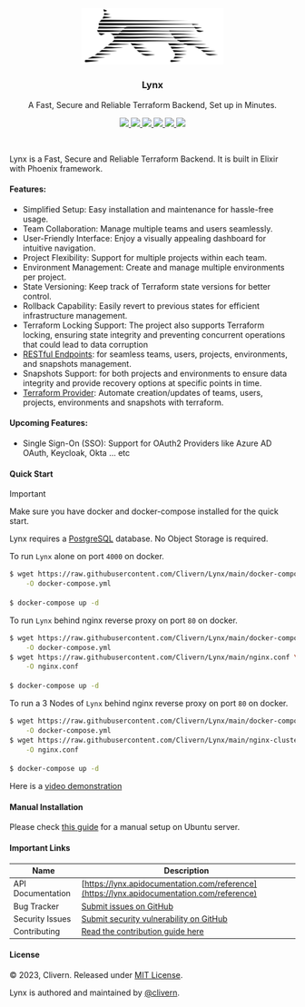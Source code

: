 <p align="center">
    <img alt="Lynx Logo" src="/assets/img/logo.png?v=0.12.3" width="250" />
    <h3 align="center">Lynx</h3>
    <p align="center">A Fast, Secure and Reliable Terraform Backend, Set up in Minutes.</p>
    <p align="center">
        <a href="https://github.com/Clivern/Lynx/actions/workflows/ci.yml">
            <img src="https://github.com/Clivern/Lynx/actions/workflows/server_ci.yml/badge.svg"/>
        </a>
        <a href="https://github.com/Clivern/Lynx/releases">
            <img src="https://img.shields.io/badge/Version-0.12.3-1abc9c.svg">
        </a>
        <a href="https://hub.docker.com/r/clivern/lynx/tags">
            <img src="https://img.shields.io/badge/Docker-0.12.3-1abc9c.svg">
        </a>
        <a href="https://github.com/Clivern/terraform-provider-lynx">
            <img src="https://img.shields.io/badge/Terraform-Provider-yellow.svg">
        </a>
        <a href="https://github.com/Clivern/Lynx/actions/workflows/docker.yml">
            <img src="https://github.com/Clivern/Lynx/actions/workflows/docker.yml/badge.svg">
        </a>
        <a href="https://github.com/Clivern/Lynx/blob/main/LICENSE">
            <img src="https://img.shields.io/badge/LICENSE-MIT-orange.svg">
        </a>
    </p>
</p>
<br/>

Lynx is a Fast, Secure and Reliable Terraform Backend. It is built in Elixir with Phoenix framework.

#### Features:

- Simplified Setup: Easy installation and maintenance for hassle-free usage.
- Team Collaboration: Manage multiple teams and users seamlessly.
- User-Friendly Interface: Enjoy a visually appealing dashboard for intuitive navigation.
- Project Flexibility: Support for multiple projects within each team.
- Environment Management: Create and manage multiple environments per project.
- State Versioning: Keep track of Terraform state versions for better control.
- Rollback Capability: Easily revert to previous states for efficient infrastructure management.
- Terraform Locking Support: The project also supports Terraform locking, ensuring state integrity and preventing concurrent operations that could lead to data corruption
- [RESTful Endpoints](https://lynx.apidocumentation.com/reference): for seamless teams, users, projects, environments, and snapshots management.
- Snapshots Support: for both projects and environments to ensure data integrity and provide recovery options at specific points in time.
- [Terraform Provider](https://github.com/Clivern/terraform-provider-lynx): Automate creation/updates of teams, users, projects, environments and snapshots with terraform.

#### Upcoming Features:

- Single Sign-On (SSO): Support for OAuth2 Providers like Azure AD OAuth, Keycloak, Okta ... etc


#### Quick Start

> [!IMPORTANT]
>
> Make sure you have docker and docker-compose installed for the quick start.

Lynx requires a [PostgreSQL](https://www.postgresql.org/) database. No Object Storage is required.

To run `Lynx` alone on port `4000` on docker.

```bash
$ wget https://raw.githubusercontent.com/Clivern/Lynx/main/docker-compose.yml \
    -O docker-compose.yml

$ docker-compose up -d
```

To run `Lynx` behind nginx reverse proxy on port `80` on docker.

```bash
$ wget https://raw.githubusercontent.com/Clivern/Lynx/main/docker-compose-nginx.yml \
    -O docker-compose.yml
$ wget https://raw.githubusercontent.com/Clivern/Lynx/main/nginx.conf \
    -O nginx.conf

$ docker-compose up -d
```

To run a 3 Nodes of `Lynx` behind nginx reverse proxy on port `80` on docker.

```bash
$ wget https://raw.githubusercontent.com/Clivern/Lynx/main/docker-compose-cluster.yml \
    -O docker-compose.yml
$ wget https://raw.githubusercontent.com/Clivern/Lynx/main/nginx-cluster.conf \
    -O nginx.conf

$ docker-compose up -d
```

Here is a [video demonstration](https://www.youtube.com/watch?v=YNkHfysr3-0)


#### Manual Installation

Please check [this guide](https://lynx.clivern.com/documentation/Installation/) for a manual setup on Ubuntu server.


#### Important Links

| Name             | Description                                                                                        |
| ---------------- | -------------------------------------------------------------------------------------------------- |
| API Documentation| [https://lynx.apidocumentation.com/reference](https://lynx.apidocumentation.com/reference)
| Bug Tracker      | [Submit issues on GitHub](https://github.com/clivern/lynx/issues)                                  |
| Security Issues  | [Submit security vulnerability on GitHub](https://github.com/Clivern/Lynx/security/advisories/new) |
| Contributing     | [Read the contribution guide here](./docs/how-to/development/Reamd.md)                             |


#### License

© 2023, Clivern. Released under [MIT License](https://opensource.org/licenses/mit-license.php).

Lynx is authored and maintained by [@clivern](http://github.com/clivern).
